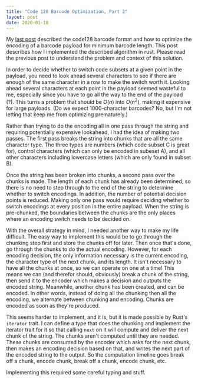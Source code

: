 ```yaml
---
title: "Code 128 Barcode Optimization, Part 2"
layout: post
date: 2020-01-18
---
```


My [last post](2019/10/24/code128-barcode-optimization.html) described the code128 barcode format
and how to optimize the encoding of a barcode payload for minimum barcode length.
This post describes how I implemented the described algorithm in rust.
Please read the previous post to understand the problem and context of this solution.

In order to decide whether to switch code subsets at a given point in the payload,
you need to look ahead several characters to see if there are enough
of the same character in a row to make the switch worth it.
Looking ahead several characters at each point in the payload seemed wasteful to me,
especially since you have to go all the way to the end of the payload (?).
This turns a problem that should be $O(n)$ into $O(n^2)$, making it expensive for large payloads.
(Do we expect 1000-character barcodes? No, but I'm not letting that keep me from optimizing prematurely.)

Rather than trying to do the encoding all in one pass through the string
and requiring potentially expensive lookahead,
I had the idea of making two passes.
The first pass breaks the string into chunks that are all the same character type.
The three types are numbers (which code subset C is great for),
control characters (which can only be encoded in subeset A),
and all other characters including lowercase letters (which are only found in subset B).

Once the string has been broken into chunks, a second pass over the chunks is made.
The length of each chunk has already been determined,
so there is no need to step through to the end of the string to determine whether to switch encodings.
In addition, the number of potential decision points is reduced.
Making only one pass would require deciding whether to switch encodings
at every position in the entire payload.
When the string is pre-chunked, the boundaries between the chunks
are the only places where an encoding switch needs to be decided on.

With the overall strategy in mind,  I needed another way to make my life difficult.
The easy way to implement this would be to go through the chunking step first
and store the chunks off for later.
Then once that's done, go through the chunks to do the actual encoding.
However, for each encoding decision, the only information necessary is the current encoding,
the character type of the next chunk, and its length.
It isn't necessary to have all the chunks at once, so we can operate on one at a time!
This means we can (and therefor should, obviously) break a chunk of the string,
then send it to the encoder which makes a decision and outputs the encoded string.
Meanwhile, another chunk has been created, and can be encoded.
In other words, instead of doing all the chunking then all the encoding,
we alternate between chunking and encoding.
Chunks are encoded as soon as they're produced.

This seems harder to implement, and it is, but it is made possible by Rust's `iterator` trait.
I can define a type that does the chunking and implement the iterator trait for it
so that calling `next` on it will compute and deliver the next chunk of the string.
The chunks aren't computed until they are needed.
These chunks are consumed by the encoder which asks for the next chunk,
then makes an encoding decision based on that,
and writes the next part of the encoded string to the output.
So the computation timeline goes break off a chunk, encode chunk, break off a chunk, encode chunk, etc.

Implementing this required some careful typing and stuff. 
